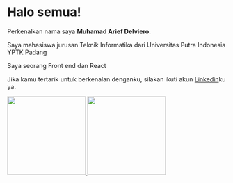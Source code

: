 # Halo semua! 

Perkenalkan nama saya **Muhamad Arief Delviero**.

Saya mahasiswa jurusan Teknik Informatika dari Universitas Putra Indonesia YPTK Padang

Saya seorang Front end dan React

Jika kamu tertarik untuk berkenalan denganku, silakan ikuti akun [Linkedin](https://www.linkedin.com/in/ariefvero/)ku ya.


<p align="left">
<a href="https://github.com/Ariefdelviero">
  <img height="180em" src="https://github-readme-stats-eight-theta.vercel.app/api?username=Ariefdelviero&show_icons=true&theme=algolia&include_all_commits=true&count_private=true"/>
  <img height="180em" src="https://github-readme-stats-eight-theta.vercel.app/api/top-langs/?username=Ariefdelviero&layout=compact&langs_count=8&theme=algolia"/>
</a>
</p>
